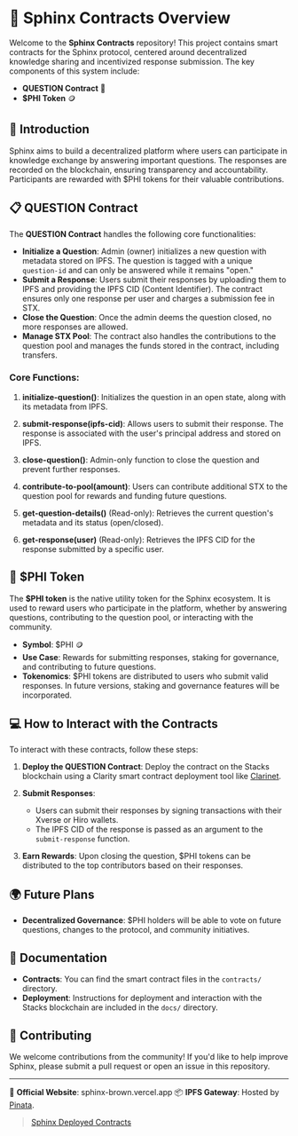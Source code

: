 # 📜 Sphinx Contracts Overview

Welcome to the **Sphinx Contracts** repository! This project contains smart contracts for the Sphinx protocol, centered around decentralized knowledge sharing and incentivized response submission. The key components of this system include:

- **QUESTION Contract** 🧠
- **$PHI Token** 🪙

## 🚀 Introduction

Sphinx aims to build a decentralized platform where users can participate in knowledge exchange by answering important questions. The responses are recorded on the blockchain, ensuring transparency and accountability. Participants are rewarded with $PHI tokens for their valuable contributions.

## 📋 QUESTION Contract

The **QUESTION Contract** handles the following core functionalities:
- **Initialize a Question**: Admin (owner) initializes a new question with metadata stored on IPFS. The question is tagged with a unique `question-id` and can only be answered while it remains "open."
- **Submit a Response**: Users submit their responses by uploading them to IPFS and providing the IPFS CID (Content Identifier). The contract ensures only one response per user and charges a submission fee in STX.
- **Close the Question**: Once the admin deems the question closed, no more responses are allowed.
- **Manage STX Pool**: The contract also handles the contributions to the question pool and manages the funds stored in the contract, including transfers.

### Core Functions:

1. **initialize-question()**:
   Initializes the question in an open state, along with its metadata from IPFS.

2. **submit-response(ipfs-cid)**:
   Allows users to submit their response. The response is associated with the user's principal address and stored on IPFS.

3. **close-question()**:
   Admin-only function to close the question and prevent further responses.

4. **contribute-to-pool(amount)**:
   Users can contribute additional STX to the question pool for rewards and funding future questions.

5. **get-question-details()** (Read-only):
   Retrieves the current question's metadata and its status (open/closed).

6. **get-response(user)** (Read-only):
   Retrieves the IPFS CID for the response submitted by a specific user.

## 💸 $PHI Token

The **$PHI token** is the native utility token for the Sphinx ecosystem. It is used to reward users who participate in the platform, whether by answering questions, contributing to the question pool, or interacting with the community. 

- **Symbol**: $PHI 🪙
- **Use Case**: Rewards for submitting responses, staking for governance, and contributing to future questions.
- **Tokenomics**: $PHI tokens are distributed to users who submit valid responses. In future versions, staking and governance features will be incorporated.

## 💻 How to Interact with the Contracts

To interact with these contracts, follow these steps:

1. **Deploy the QUESTION Contract**:
   Deploy the contract on the Stacks blockchain using a Clarity smart contract deployment tool like [Clarinet](https://docs.hiro.so/get-started/clarinet).

2. **Submit Responses**:
   - Users can submit their responses by signing transactions with their Xverse or Hiro wallets.
   - The IPFS CID of the response is passed as an argument to the `submit-response` function.

3. **Earn Rewards**:
   Upon closing the question, $PHI tokens can be distributed to the top contributors based on their responses.

## 🌍 Future Plans

- **Decentralized Governance**: $PHI holders will be able to vote on future questions, changes to the protocol, and community initiatives.

## 📖 Documentation

- **Contracts**: You can find the smart contract files in the `contracts/` directory.
- **Deployment**: Instructions for deployment and interaction with the Stacks blockchain are included in the `docs/` directory.

## 🤝 Contributing

We welcome contributions from the community! If you'd like to help improve Sphinx, please submit a pull request or open an issue in this repository.

---

🔗 **Official Website**: sphinx-brown.vercel.app
📦 **IPFS Gateway**: Hosted by [Pinata](https://pinata.cloud/).

> [Sphinx Deployed Contracts](https://explorer.hiro.so/address/ST1Q1JNCJXBC4PF7JH17JDBS6GBP96SFBKJEEYBJD?chain=testnet)